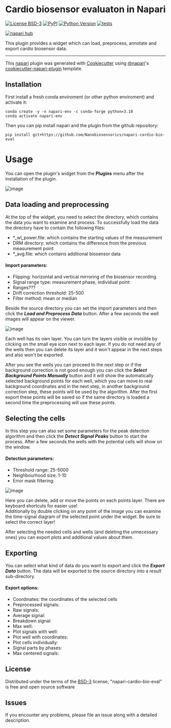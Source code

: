 # Cardio biosensor evaluaton in Napari

[![License BSD-3](https://img.shields.io/pypi/l/napari-cardio-bio-eval.svg?color=green)](https://github.com/Nanobiosensorics/napari-cardio-bio-eval/raw/main/LICENSE)
[![PyPI](https://img.shields.io/pypi/v/napari-cardio-bio-eval.svg?color=green)](https://pypi.org/project/napari-cardio-bio-eval)
[![Python Version](https://img.shields.io/pypi/pyversions/napari-cardio-bio-eval.svg?color=green)](https://python.org)
[![tests](https://github.com/Nanobiosensorics/napari-cardio-bio-eval/workflows/tests/badge.svg)](https://github.com//Nanobiosensorics/napari-cardio-bio-eval/actions)
<!--[![codecov](https://codecov.io/gh/Nanobiosensorics/napari-cardio-bio-eval/branch/main/graph/badge.svg)](https://codecov.io/gh/Nanobiosensorics/napari-cardio-bio-eval)-->
[![napari hub](https://img.shields.io/endpoint?url=https://api.napari-hub.org/shields/napari-cardio-bio-eval)](https://napari-hub.org/plugins/napari-cardio-bio-eval)

This plugin provides a widget which can load, preprocess, annotate and export cardio biosensor data.  

----------------------------------

This [napari] plugin was generated with [Cookiecutter] using [@napari]'s [cookiecutter-napari-plugin] template.

<!--
Don't miss the full getting started guide to set up your new package:
https://github.com/napari/cookiecutter-napari-plugin#getting-started

and review the napari docs for plugin developers:
https://napari.org/stable/plugins/index.html
-->

## Installation
<!--
You can install `napari-cardio-bio-eval` via [pip]:

    pip install napari-cardio-bio-eval

Or use the Napari plugin manager and search for `napari-cardio-bio-eval`.
-->

First install a fresh conda enviroment (or other python enviroment) and activate it:

    conda create -y -n napari-env -c conda-forge python=3.10
    conda activate napari-env

Then you can pip install napari and the plugin from the github repository:

    pip install git+https://github.com/Nanobiosensorics/napari-cardio-bio-eval


# Usage

You can open the plugin's widget from the **Plugins** menu after the installation of the plugin.

![image](https://github.com/Nanobiosensorics/napari-cardio-bio-eval/assets/78443646/5d209fb5-c921-45d6-bb63-c5e3ff1fb1f8)

## Data loading and preprocessing

At the top of the widget, you need to select the directory, which contains the data you want to examine and process. To successfully load the data the directory have to contain the following files:
- *_wl_power.file: which contains the starting values of the measurement
- DRM directory: which contains the difference from the previous measurement point 
- *_avg.file: which contains additional biosensor data

#### Import parameters:  
- Flipping: horizontal and vertical mirroring of the biosensor recording
- Signal range type: measurement phase, individual point
- Ranges???
- Drift correction threshold: 25-500
- Filter method: mean or median

Beside the source directory you can set the import parameters and then click the ***Load and Preprocess Data*** button. After a few seconds the well images will appear on the viewer.  

![image](https://github.com/Nanobiosensorics/napari-cardio-bio-eval/assets/78443646/ab308f8c-cd3d-4e2c-a671-f001983a1326)

Each well has its own layer. You can turn the layers visible or invisible by clicking  on the small eye icon next to each layer. If you do not need any of the wells then you can delete its layer and it won't appear in the next steps and also won't be exported.

After you see the wells you can proceed to the next step or if the background correction is not good enough you can click the ***Select Background Points Manually*** button and it will show the automatically selected background points for each well, which you can move to real background coordinates and in the next step, in another background correction step, these points will be used by the algorithm. After the first export these points will be saved so if the same directory is loaded a second time the preprocessing will use these points.

## Selecting the cells

In this step you can also set some parameters for the peak detection algorithm and then click the ***Detect Signal Peaks*** button to start the process. After a few seconds the wells with the potential cells will show on the window.

#### Detection parameters:  
- Threshold range: 25-5000
- Neighbourhood size: 1-10
- Error mask filtering:

![image](https://github.com/Nanobiosensorics/napari-cardio-bio-eval/assets/78443646/500216ca-2d45-470d-9f10-aed608a05b28)

Here you can delete, add or move the points on each points layer. There are keyboard shortcuts for easier use!  
Additionally by double clicking on any point of the image you can examine the time-signal diagram of the selected point under the widget. Be sure to select the correct layer!

After selecting the needed cells and wells (and deleting the unnecessary ones) you can export plots and additional values about them.

## Exporting

You can select what kind of data do you want to export and click the ***Export Data*** button. The data will be exported to the source directory into a *result* sub-directory.

#### Export options:
- Coordinates: the coordinates of the selected cells
- Preprocessed signals: 
- Raw signals:
- Average signal: 
- Breakdown signal: 
- Max well: 
- Plot signals with well:  
- Plot well with coordinates: 
- Plot cells individually: 
- Signal parts by phases: 
- Max centered signals: 

## License

Distributed under the terms of the [BSD-3] license,
"napari-cardio-bio-eval" is free and open source software

## Issues

If you encounter any problems, please file an issue along with a detailed description.

[napari]: https://github.com/napari/napari
[Cookiecutter]: https://github.com/audreyr/cookiecutter
[@napari]: https://github.com/napari
[MIT]: http://opensource.org/licenses/MIT
[BSD-3]: http://opensource.org/licenses/BSD-3-Clause
[GNU GPL v3.0]: http://www.gnu.org/licenses/gpl-3.0.txt
[GNU LGPL v3.0]: http://www.gnu.org/licenses/lgpl-3.0.txt
[Apache Software License 2.0]: http://www.apache.org/licenses/LICENSE-2.0
[Mozilla Public License 2.0]: https://www.mozilla.org/media/MPL/2.0/index.txt
[cookiecutter-napari-plugin]: https://github.com/napari/cookiecutter-napari-plugin

[napari]: https://github.com/napari/napari
[tox]: https://tox.readthedocs.io/en/latest/
[pip]: https://pypi.org/project/pip/
[PyPI]: https://pypi.org/
